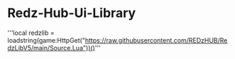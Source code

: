 # Redz-Hub-Ui-Library

'''local redzlib = loadstring(game:HttpGet("https://raw.githubusercontent.com/REDzHUB/RedzLibV5/main/Source.Lua"))()'''

